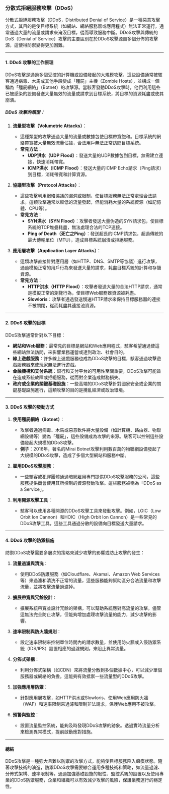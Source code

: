 ### **分散式拒絕服務攻擊（DDoS）**

分散式拒絕服務攻擊（DDoS，Distributed Denial of Service）是一種惡意攻擊方式，其目的是使目標系統（如網站、網絡服務器或應用程式）無法正常運行，通常通過大量的流量或請求來淹沒目標，從而導致服務中斷。DDoS攻擊與傳統的DoS（Denial of Service）攻擊的主要區別在於DDoS攻擊源自多個分佈的攻擊源，這使得防禦變得更加困難。

---

#### **1. DDoS 攻擊的工作原理**

DDoS攻擊是通過多個受控的計算機或設備發起的大規模攻擊，這些設備通常被駭客通過病毒、木馬或其他手段變成「殭屍」主機（Zombie Hosts），並構成一個稱為「殭屍網絡」（Botnet）的攻擊源。當駭客發動DDoS攻擊時，他們利用這些已被感染的設備發送大量無效的流量或請求到目標系統，將目標的資源耗盡或使其崩潰。

##### **DDoS 攻擊的類型：**
1. **流量型攻擊（Volumetric Attacks）**：
   - 這種類型的攻擊通過大量的流量或數據包使目標帶寬飽和。目標系統的網絡帶寬被大量無效流量佔據，合法用戶無法正常訪問目標系統。
   - **常見方法**：
     - **UDP洪水（UDP Flood）**：發送大量的UDP數據包到目標，無需建立連接，快速消耗帶寬。
     - **ICMP洪水（ICMP Flood）**：發送大量的ICMP Echo請求（Ping請求）到目標，消耗帶寬和計算資源。
   
2. **協議型攻擊（Protocol Attacks）**：
   - 這些攻擊利用網絡協議的漏洞或限制，使目標服務無法正常處理合法請求。這類攻擊通常以較低的流量發起，但能消耗大量的系統資源（如記憶體、CPU等）。
   - **常見方法**：
     - **SYN洪水（SYN Flood）**：攻擊者發送大量伪造的SYN請求包，使目標系統的TCP堆疊耗盡，無法處理合法的TCP連接。
     - **Ping of Death（死亡之Ping）**：發送超長的ICMP請求包，超過傳統的最大傳輸單位（MTU），造成目標系統崩潰或拒絕服務。

3. **應用層攻擊（Application Layer Attacks）**：
   - 這類攻擊直接針對應用層（如HTTP、DNS、SMTP等協議）進行攻擊，通過模擬正常的用戶行為來發送大量的請求，耗盡目標系統的計算和存儲資源。
   - **常見方法**：
     - **HTTP洪水（HTTP Flood）**：攻擊者發送大量的合法HTTP請求，通常是模擬正常的瀏覽行為，使目標Web服務器資源被耗盡。
     - **Slowloris**：攻擊者通過發送慢速HTTP請求來保持目標服務器的連接不被關閉，從而耗盡其連接池資源。

---

#### **2. DDoS 攻擊的目標**

DDoS攻擊通常針對以下目標：
- **網站和Web服務**：最常見的目標是網站和Web應用程式，駭客希望通過使這些網站無法訪問，來影響業務運營或達到政治、社會目的。
- **線上遊戲服務**：許多線上遊戲服務也成為DDoS攻擊的目標，駭客通過攻擊遊戲服務器來使玩家無法進行遊戲。
- **金融機構和支付系統**：銀行和支付平台的可用性至關重要，DDoS攻擊可能旨在造成系統故障或拒絕服務，從而對企業造成財務損失。
- **政府或企業的關鍵基礎設施**：一些高端的DDoS攻擊針對國家安全或企業的關鍵基礎設施進行，這類攻擊的目的是攪亂經濟或政治環境。

---

#### **3. DDoS 攻擊的發動方式**

1. **使用殭屍網絡（Botnet）**：
   - 攻擊者通過病毒、木馬或惡意軟件將大量設備（如計算機、路由器、物聯網設備等）變為「殭屍」，這些設備成為攻擊的來源。駭客可以控制這些設備發起大規模的DDoS攻擊。
   - **例子**：2016年，著名的Mirai Botnet攻擊利用數百萬的物聯網設備發起了大規模的DDoS攻擊，造成了多個大型網站和服務中斷。

2. **雇用DDoS攻擊服務**：
   - 一些駭客或犯罪團體通過暗網雇用專門提供DDoS攻擊服務的公司，這些服務提供商會使用其所控制的資源發動攻擊。這些服務被稱為「DDoS as a Service」。

3. **利用開源攻擊工具**：
   - 駭客可以使用各種開源的DDoS攻擊工具來發動攻擊。例如，LOIC（Low Orbit Ion Cannon）和HOIC（High Orbit Ion Cannon）是一些常見的DDoS攻擊工具，這些工具通過分散的設備向目標發送大量請求。

---

#### **4. DDoS 攻擊的防禦措施**

防禦DDoS攻擊需要多層次的策略來減少攻擊的影響或防止攻擊的發生：

1. **流量過濾與清洗**：
   - 使用DDoS防護服務（如Cloudflare、Akamai、Amazon Web Services等）來過濾和清洗不正常的流量，這些服務能夠幫助區分合法流量和攻擊流量，並將攻擊流量過濾掉。

2. **擴展帶寬與冗餘設計**：
   - 擴展系統帶寬並設計冗餘的架構，可以幫助系統應對高流量的攻擊。儘管這無法完全防止攻擊，但能夠增加處理攻擊流量的能力，減少攻擊的影響。

3. **速率限制與防火牆規則**：
   - 設定速率限制來控制單位時間內的請求數量，並使用防火牆或入侵防禦系統（IDS/IPS）設置相應的過濾規則，來阻止異常流量。

4. **分佈式架構**：
   - 利用分佈式架構（如CDN）來將流量分散到多個數據中心，可以減少單個服務器或網絡的負擔。這能夠有效抵禦一些流量型的DDoS攻擊。

5. **加強應用層防禦**：
   - 針對應用層攻擊，如HTTP洪水或Slowloris，使用Web應用防火牆（WAF）和速率限制來過濾和限制非法請求，保護Web應用不被攻擊。

6. **預警與監控**：
   - 設置流量監控系統，能夠及時發現DDoS攻擊的跡象。透過實時流量分析來檢測異常模式，提前啟動應對措施。

---

#### **總結**

DDoS攻擊是一種強大且難以防禦的攻擊方式，能夠使目標服務陷入癱瘓狀態。隨著攻擊技術的演進，防禦DDoS攻擊需要綜合運用多種技術和策略，如流量過濾、分佈式架構、速率限制等。通過加強基礎設施的韌性、監控系統的設置以及使用專業的DDoS防禦服務，企業和組織可以有效減少攻擊的風險，保護業務運行的穩定性。